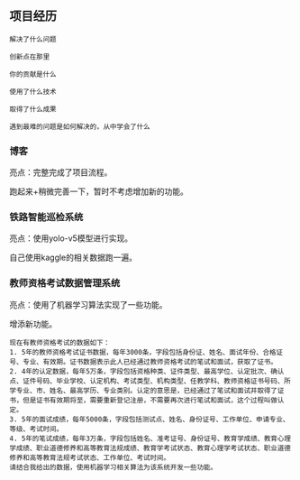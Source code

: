 ## 项目经历

```
解决了什么问题

创新点在那里

你的贡献是什么

使用了什么技术

取得了什么成果

遇到最难的问题是如何解决的，从中学会了什么

```

### 博客

亮点：完整完成了项目流程。

跑起来+稍微完善一下，暂时不考虑增加新的功能。

### 铁路智能巡检系统

亮点：使用yolo-v5模型进行实现。

自己使用kaggle的相关数据跑一遍。

### 教师资格考试数据管理系统

亮点：使用了机器学习算法实现了一些功能。

增添新功能。

```
现在有教师资格考试的数据如下：
1. 5年的教师资格考试证书数据，每年3000条，字段包括身份证、姓名、面试年份、合格证号、专业、有效期。证书数据表示此人已经通过教师资格考试的笔试和面试，获取了证书。
2. 4年的认定数据，每年5万条，字段包括资格种类、证件类型、最高学位、认定批次、确认点、证件号码、毕业学校、认定机构、考试类型、机构类型、任教学科、教师资格证书号码、所学专业、市、姓名、最高学历、专业类别。认定的意思是，已经通过了笔试和面试并取得了证书，但是证书有效期将至，需要重新登记注册，不需要再次进行笔试和面试，这个过程叫做认定。
3. 5年的面试成绩，每年5000条，字段包括测试点、姓名、身份证号、工作单位、申请专业、等级、考试时间。
4. 5年的笔试成绩，每年3万条，字段包括姓名、准考证号、身份证号、教育学成绩、教育心理学成绩、职业道德修养和高等教育法规成绩、教育学考试状态、教育心理学考试状态、职业道德修养和高等教育法规考试状态、工作单位、考试时间。
请结合我给出的数据，使用机器学习相关算法为该系统开发一些功能。
```



